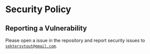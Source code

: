 # Security Policy

## Reporting a Vulnerability

Please open a issue in the repository and report security issues to [`sektersytout@gmail.com`](mailto:sektersytout@gmail.com).
